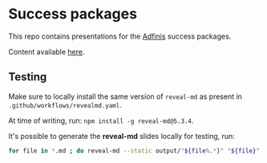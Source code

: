 # Success packages

This repo contains presentations for the [Adfinis](https://adfinis.com/) success packages.

Content available [here](https://adfinis.github.io/success-packages/index/#/).

## Testing

Make sure to locally install the same version of `reveal-md` as present in `.github/workflows/revealmd.yaml`.

At time of writing, run: `npm install -g reveal-md@5.3.4`.

It's possible to generate the **reveal-md** slides locally for testing, run:
```sh
for file in *.md ; do reveal-md --static output/"${file%.*}" "${file}" ; done
```
